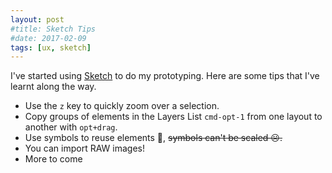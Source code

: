 ```yaml
---
layout: post
#title: Sketch Tips
#date: 2017-02-09
tags: [ux, sketch]
---
```


I've started using [Sketch](https://www.sketchapp.com "Sketch App") to do my prototyping. Here are some tips that I've learnt along the way.

- Use the `z` key to quickly zoom over a selection.
- Copy groups of elements in the Layers List `cmd-opt-1` from one layout to another with `opt+drag`.
- Use symbols to reuse elements 🙂, <del>symbols can't be scaled ☹️<del>.
- You can import RAW images!
- More to come
